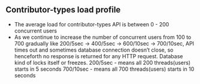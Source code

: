 Contributor-types load profile
---------------------------------
* The average load for contributor-types API is between 0 - 200 concurrent users
* As we continue to increase the number of concurrent users from 100 to 700 gradually like 200/5sec -> 400/5sec -> 600/10sec -> 700/10sec, API times out and sometimes database connection doesn’t close, so henceforth no response is returned for any HTTP request. Database kind of locks itself or freezes.
200/5sec - means all 200 threads(users) starts in 5 seconds 
700/10sec - means all 700 threads(users) starts in 10 seconds
